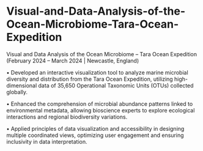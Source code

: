 # Visual-and-Data-Analysis-of-the-Ocean-Microbiome-Tara-Ocean-Expedition

Visual and Data Analysis of the Ocean Microbiome – Tara Ocean Expedition (February 2024 – March 2024 | Newcastle, England)

• Developed an interactive visualization tool to analyze marine microbial diversity and distribution
from the Tara Ocean Expedition, utilizing high-dimensional data of 35,650 Operational
Taxonomic Units (OTUs) collected globally.

• Enhanced the comprehension of microbial abundance patterns linked to environmental metadata,
allowing bioscience experts to explore ecological interactions and regional biodiversity
variations.

• Applied principles of data visualization and accessibility in designing multiple coordinated
views, optimizing user engagement and ensuring inclusivity in data interpretation.
